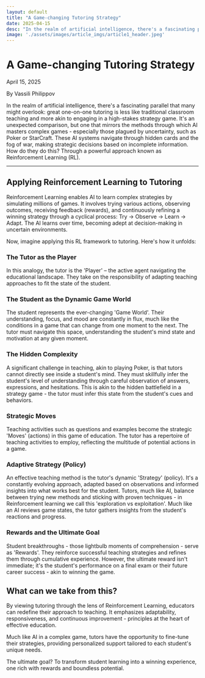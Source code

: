 ```yaml
---
layout: default
title: "A Game-changing Tutoring Strategy"
date: 2025-04-15
desc: "In the realm of artificial intelligence, there's a fascinating parallel that many might overlook: great one-on-one tutoring is less like traditional classroom teaching and more akin to engaging in a high-stakes strategy game."
image: './assets/images/article_imgs/article1_header.jpeg'
---
```


# A Game-changing Tutoring Strategy

April 15, 2025

By Vassili Philippov

In the realm of artificial intelligence, there's a fascinating parallel that many might overlook: great one-on-one tutoring is less like traditional classroom teaching and more akin to engaging in a high-stakes strategy game. It's an unexpected comparison, but one that mirrors the methods through which AI masters complex games - especially those plagued by uncertainty, such as Poker or StarCraft. These AI systems navigate through hidden cards and the fog of war, making strategic decisions based on incomplete information. How do they do this? Through a powerful approach known as Reinforcement Learning (RL).

---

## Applying Reinforcement Learning to Tutoring

Reinforcement Learning enables AI to learn complex strategies by simulating millions of games. It involves trying various actions, observing outcomes, receiving feedback (rewards), and continuously refining a winning strategy through a cyclical process: Try -> Observe -> Learn -> Adapt. The AI learns over time, becoming adept at decision-making in uncertain environments.

Now, imagine applying this RL framework to tutoring. Here's how it unfolds:

### The Tutor as the Player

In this analogy, the tutor is the 'Player' – the active agent navigating the educational landscape. They take on the responsibility of adapting teaching approaches to fit the state of the student.

### The Student as the Dynamic Game World

The student represents the ever-changing 'Game World'. Their understanding, focus, and mood are constantly in flux, much like the conditions in a game that can change from one moment to the next. The tutor must navigate this space, understanding the student's mind state and motivation at any given moment.

### The Hidden Complexity

A significant challenge in teaching, akin to playing Poker, is that tutors cannot directly see inside a student's mind. They must skillfully infer the student's level of understanding through careful observation of answers, expressions, and hesitations. This is akin to the hidden battlefield in a strategy game - the tutor must infer this state from the student's cues and behaviors.

### Strategic Moves

Teaching activities such as questions and examples become the strategic 'Moves' (actions) in this game of education. The tutor has a repertoire of teaching activities to employ, reflecting the multitude of potential actions in a game.

### Adaptive Strategy (Policy)

An effective teaching method is the tutor's dynamic 'Strategy' (policy). It's a constantly evolving approach, adapted based on observations and informed insights into what works best for the student. Tutors, much like AI, balance between trying new methods and sticking with proven techniques - in Reinforcement learning we call this 'exploration vs exploitation'. Much like an AI reviews game states, the tutor gathers insights from the student's reactions and progress.

### Rewards and the Ultimate Goal

Student breakthroughs - those lightbulb moments of comprehension - serve as 'Rewards'. They reinforce successful teaching strategies and refines them through cumulative experience. However, the ultimate reward isn't immediate; it's the student's performance on a final exam or their future career success - akin to winning the game.

## What can we take from this?

By viewing tutoring through the lens of Reinforcement Learning, educators can redefine their approach to teaching. It emphasizes adaptability, responsiveness, and continuous improvement - principles at the heart of effective education.

Much like AI in a complex game, tutors have the opportunity to fine-tune their strategies, providing personalized support tailored to each student's unique needs.

The ultimate goal? To transform student learning into a winning experience, one rich with rewards and boundless potential.
